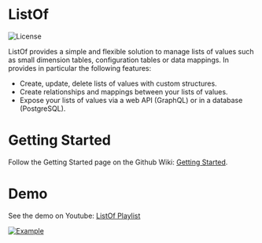 # ListOf

![License](https://img.shields.io/github/license/alexisrolland/listof.svg "Apache-2.0")

ListOf provides a simple and flexible solution to manage lists of values such as small dimension tables, configuration tables or data mappings.
In provides in particular the following features:
- Create, update, delete lists of values with custom structures.
- Create relationships and mappings between your lists of values.
- Expose your lists of values via a web API (GraphQL) or in a database (PostgreSQL).

# Getting Started

Follow the Getting Started page on the Github Wiki: [Getting Started](https://github.com/alexisrolland/listof/wiki/Getting-Started).

# Demo

See the demo on Youtube: [ListOf Playlist](https://youtu.be/3ScHiakIBFI)

[![Example](https://github.com/alexisrolland/listof/blob/master/doc/screenshot.png?raw=true)](https://youtu.be/3ScHiakIBFI)
